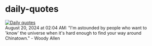 # daily-quotes
[![Daily quotes](https://github.com/ceepu8/daily-quotes/actions/workflows/daily-quote.yml/badge.svg)](https://github.com/ceepu8/daily-quotes/actions/workflows/daily-quote.yml)<br/>
August 20, 2024 at 02:04 AM: "I'm astounded by people who want to 'know' the universe when it's hard enough to find your way around Chinatown." - Woody Allen
